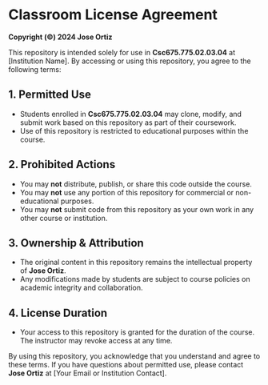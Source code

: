 # Classroom License Agreement

**Copyright (©) 2024 Jose Ortiz**  

This repository is intended solely for use in **Csc675.775.02.03.04** at [Institution Name]. By accessing or using this repository, you agree to the following terms:

## 1. Permitted Use
- Students enrolled in **Csc675.775.02.03.04** may clone, modify, and submit work based on this repository as part of their coursework.
- Use of this repository is restricted to educational purposes within the course.

## 2. Prohibited Actions
- You may **not** distribute, publish, or share this code outside the course.
- You may **not** use any portion of this repository for commercial or non-educational purposes.
- You may **not** submit code from this repository as your own work in any other course or institution.

## 3. Ownership & Attribution
- The original content in this repository remains the intellectual property of **Jose Ortiz**.
- Any modifications made by students are subject to course policies on academic integrity and collaboration.

## 4. License Duration
- Your access to this repository is granted for the duration of the course. The instructor may revoke access at any time.

By using this repository, you acknowledge that you understand and agree to these terms. If you have questions about permitted use, please contact **Jose Ortiz** at [Your Email or Institution Contact].

